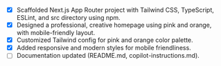 - [x] Scaffolded Next.js App Router project with Tailwind CSS, TypeScript, ESLint, and src directory using npm.
- [x] Designed a professional, creative homepage using pink and orange, with mobile-friendly layout.
- [x] Customized Tailwind config for pink and orange color palette.
- [x] Added responsive and modern styles for mobile friendliness.
- [ ] Documentation updated (README.md, copilot-instructions.md).
